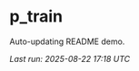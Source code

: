 # p_train

Auto-updating README demo.

<!--START_SECTION:status-->
_Last run: 2025-08-22 17:18 UTC_
<!--END_SECTION:status-->



































































